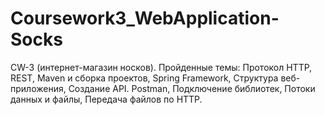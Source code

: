 # Coursework3_WebApplication-Socks
CW-3 (интернет-магазин носков).
Пройденные темы: Протокол HTTP, REST, Maven и сборка проектов, Spring Framework, Структура веб-приложения, Создание API. Postman, Подключение библиотек, Потоки данных и файлы, Передача файлов по HTTP.
